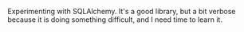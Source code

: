 Experimenting with SQLAlchemy.
It's a good library, but a bit verbose because it is doing something difficult, and I need time to learn it.
